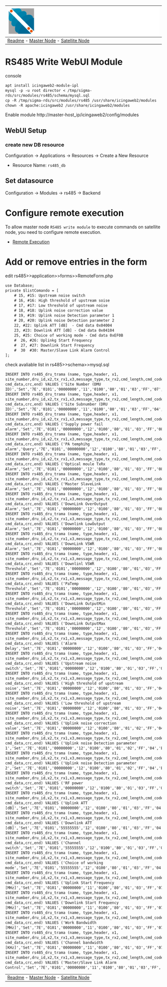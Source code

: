 | ![Sigma Telecom](/docs/logo-sigma.svg)                                                                                 |
| ---------------------------------------------------------------------------------------------------------------------- |
| [Readme](/readme.md) - [Master Node](/docs/setup_master_debian.md) - [Satellite Node](/docs/setup_satellite_debian.md) |

# RS485 Write WebUI Module

console

```
apt install icingaweb2-module-ipl
mysql -p -u root director < /tmp/sigma-rds/src/modules/rs485/schema/mysql.sql
cp -R /tmp/sigma-rds/src/modules/rs485 /usr/share/icingaweb2/modules
chown -R apache:icingaweb2 /usr/share/icingaweb2/modules
```

Enable module http://master-host_ip/icingaweb2/config/modules

## WebUI Setup

### create new DB resource

Configuration -> Applications -> Resources -> Create a New Resource

- Resource Name: `rs485_db`

## Set datasource

Configuration -> Modules -> rs485 -> Backend


# Configure remote execution

To allow master node `RS485 write module` to execute commands on satellite node, you need to configure remote execution.
- [Remote Execution](/docs/remote_execution.md)

# Add or remove entries in the form

edit rs485>>application>>forms>>RemoteForm.php

    use Database;
    private $listComando = [
        # 15, #15: Upstream noise switch
        # 16, #16: High threshold of upstream soise
        # 17, #17: Low threshold of upstream noise
        # 18, #18: Uplink noise correction value
        # 19, #19: Uplink noise Detection parameter 1
        # 20, #20: Uplink noise Detection parameter 2
        22, #22: Uplink ATT [dB]  - Cmd data 0x04004
        23, #23: Downlink ATT [dB] - Cmd data 0x04104
        25, #25: Choice of working mode - Cmd data 0xEF0B
        #  26, #26: Uplinkg Start Frequency
        #  27, #27: Downlink Start Frequency
        #  30  #30: Master/Slave Link Alarm Control
    ];

check avaliable list in rs485>>schema>>mysql.sql

    INSERT INTO rs485_dru_trama (name, type,header, x1, site_number,dru_id,x2,tx_rx1,x3,message_type,tx_rx2,cmd_length,cmd_code, cmd_data,crc,end) VALUES ('Site Number (DMU ID)','Set','7E','0101','00000000','11','0100','80','01','03','FF','07','0101','00000000','DB30','7E');
    INSERT INTO rs485_dru_trama (name, type,header, x1, site_number,dru_id,x2,tx_rx1,x3,message_type,tx_rx2,cmd_length,cmd_code, cmd_data,crc,end) VALUES ('Site Subnumber (DRU ID)','Set','7E','0101','00000000','11','0100','80','01','03','FF','04','0201','11','B7E0','7E');
    INSERT INTO rs485_dru_trama (name, type,header, x1, site_number,dru_id,x2,tx_rx1,x3,message_type,tx_rx2,cmd_length,cmd_code, cmd_data,crc,end) VALUES ('Supply power fail alarm','Set','7E','0101','00000000','12','0100','80','01','03','FF','08','0103','0004010200','386','7E');
    INSERT INTO rs485_dru_trama (name, type,header, x1, site_number,dru_id,x2,tx_rx1,x3,message_type,tx_rx2,cmd_length,cmd_code, cmd_data,crc,end) VALUES ('PA temphihg alarm','Query','7E','0101','00000000','12','0100','80','01','03','FF','08','0603','0004060200','D71A','7E');
    INSERT INTO rs485_dru_trama (name, type,header, x1, site_number,dru_id,x2,tx_rx1,x3,message_type,tx_rx2,cmd_length,cmd_code, cmd_data,crc,end) VALUES ('Optical moule TxRx Alarm','Set','7E','0101','00000000','12','0100','80','01','03','FF','08','0E03','00040E0200','DB20','7E');
    INSERT INTO rs485_dru_trama (name, type,header, x1, site_number,dru_id,x2,tx_rx1,x3,message_type,tx_rx2,cmd_length,cmd_code, cmd_data,crc,end) VALUES ('Master SlaveLink Alarm','Set','7E','0101','00000000','12','0100','80','01','03','FF','08','0F03','00040F0200','8AAF','7E');
    INSERT INTO rs485_dru_trama (name, type,header, x1, site_number,dru_id,x2,tx_rx1,x3,message_type,tx_rx2,cmd_length,cmd_code, cmd_data,crc,end) VALUES ('DownLink OverOutput Alarm','Set','7E','0101','00000000','12','0100','80','01','03','FF','08','1203','0004120200','C973','7E');
    INSERT INTO rs485_dru_trama (name, type,header, x1, site_number,dru_id,x2,tx_rx1,x3,message_type,tx_rx2,cmd_length,cmd_code, cmd_data,crc,end) VALUES ('Downlink LowOutput Alarm','Set','7E','0101','00000000','12','0100','80','01','03','FF','08','1303','0004130200','98FC','7E');
    INSERT INTO rs485_dru_trama (name, type,header, x1, site_number,dru_id,x2,tx_rx1,x3,message_type,tx_rx2,cmd_length,cmd_code, cmd_data,crc,end) VALUES ('DownLink VSWR Alarm','Set','7E','0101','00000000','12','0100','80','01','03','FF','08','1403','0004140200','4C60','7E');
    INSERT INTO rs485_dru_trama (name, type,header, x1, site_number,dru_id,x2,tx_rx1,x3,message_type,tx_rx2,cmd_length,cmd_code, cmd_data,crc,end) VALUES ('Downlinl VSWR Threshold','Set','7E','0101','00000000','12','0100','80','01','03','FF','04','5004','00','A33C','7E');
    INSERT INTO rs485_dru_trama (name, type,header, x1, site_number,dru_id,x2,tx_rx1,x3,message_type,tx_rx2,cmd_length,cmd_code, cmd_data,crc,end) VALUES ('PaTemp Threshold','Set','7E','0101','00000000','12','0100','80','01','03','FF','04','5104','00','930B','7E');
    INSERT INTO rs485_dru_trama (name, type,header, x1, site_number,dru_id,x2,tx_rx1,x3,message_type,tx_rx2,cmd_length,cmd_code, cmd_data,crc,end) VALUES ('DownLink OutputMin Threshold','Set','7E','0101','00000000','12','0100','80','01','03','FF','04','5504','00','53D7','7E');
    INSERT INTO rs485_dru_trama (name, type,header, x1, site_number,dru_id,x2,tx_rx1,x3,message_type,tx_rx2,cmd_length,cmd_code, cmd_data,crc,end) VALUES ('DownLink OutputMax Threshold','Set','7E','0101','00000000','12','0100','80','01','03','FF','04','5604','00','38E','7E');
    INSERT INTO rs485_dru_trama (name, type,header, x1, site_number,dru_id,x2,tx_rx1,x3,message_type,tx_rx2,cmd_length,cmd_code, cmd_data,crc,end) VALUES ('Alarm Delay','Set','7E','0101','00000000','12','0100','80','01','03','FF','04','270A','00','3442','7E');
    INSERT INTO rs485_dru_trama (name, type,header, x1, site_number,dru_id,x2,tx_rx1,x3,message_type,tx_rx2,cmd_length,cmd_code, cmd_data,crc,end) VALUES ('Upstream noise switch','Set','7E','0101','00000000','12','0100','80','01','03','FF','04','E00B','00','62D2','7E');
    INSERT INTO rs485_dru_trama (name, type,header, x1, site_number,dru_id,x2,tx_rx1,x3,message_type,tx_rx2,cmd_length,cmd_code, cmd_data,crc,end) VALUES ('High threshold of upstream soise','Set','7E','0101','00000000','12','0100','80','01','03','FF','04','E10B','00','52E5','7E');
    INSERT INTO rs485_dru_trama (name, type,header, x1, site_number,dru_id,x2,tx_rx1,x3,message_type,tx_rx2,cmd_length,cmd_code, cmd_data,crc,end) VALUES ('Low threshold of upstream noise','Set','7E','0101','00000000','12','0100','80','01','03','FF','04','E20B','00','2BC','7E');
    INSERT INTO rs485_dru_trama (name, type,header, x1, site_number,dru_id,x2,tx_rx1,x3,message_type,tx_rx2,cmd_length,cmd_code, cmd_data,crc,end) VALUES ('Uplink noise correction value','Set','7E','0101','00000000','12','0100','80','01','02','FF','04','E30B','00','328B','7E');
    INSERT INTO rs485_dru_trama (name, type,header, x1, site_number,dru_id,x2,tx_rx1,x3,message_type,tx_rx2,cmd_length,cmd_code, cmd_data,crc,end) VALUES ('Uplink noise Detection parameter 1','Set','7E','0101','00000000','12','0100','80','01','02','FF','04','E40B','00','A20E','7E');
    INSERT INTO rs485_dru_trama (name, type,header, x1, site_number,dru_id,x2,tx_rx1,x3,message_type,tx_rx2,cmd_length,cmd_code, cmd_data,crc,end) VALUES ('Uplink noise Detection parameter 2','Set','7E','0101','00000000','12','0100','80','01','02','FF','04','E50B','00','2B9F','7E');
    INSERT INTO rs485_dru_trama (name, type,header, x1, site_number,dru_id,x2,tx_rx1,x3,message_type,tx_rx2,cmd_length,cmd_code, cmd_data,crc,end) VALUES ('RF power switch','Set','7E','0101','00000000','12','0100','80','01','03','FF','04','0104','01','8AAC','7E');
    INSERT INTO rs485_dru_trama (name, type,header, x1, site_number,dru_id,x2,tx_rx1,x3,message_type,tx_rx2,cmd_length,cmd_code, cmd_data,crc,end) VALUES ('Uplink ATT [dB]','Set','7E','0101','00000000','12','0100','80','01','03','FF','04','4004','0000','0000','7F');
    INSERT INTO rs485_dru_trama (name, type,header, x1, site_number,dru_id,x2,tx_rx1,x3,message_type,tx_rx2,cmd_length,cmd_code, cmd_data,crc,end) VALUES ('Downlink ATT [dB]','Set','7E','0101','55555555','12','0100','80','01','03','FF','04','4104','00','F048','7E');
    INSERT INTO rs485_dru_trama (name, type,header, x1, site_number,dru_id,x2,tx_rx1,x3,message_type,tx_rx2,cmd_length,cmd_code, cmd_data,crc,end) VALUES ('Channel switch','Set','7E','0101','55555555','12','0100','80','01','03','FF','05','160A','0000','8AAC','7E');
    INSERT INTO rs485_dru_trama (name, type,header, x1, site_number,dru_id,x2,tx_rx1,x3,message_type,tx_rx2,cmd_length,cmd_code, cmd_data,crc,end) VALUES ('Choice of working mode','Set','7E','0101','55555555','12','0100','80','01','03','FF','04','EF0B','00','53FE','7E');
    INSERT INTO rs485_dru_trama (name, type,header, x1, site_number,dru_id,x2,tx_rx1,x3,message_type,tx_rx2,cmd_length,cmd_code, cmd_data,crc,end) VALUES ('Uplink Start Frequency [MHz]','Set','7E','0101','00000000','11','0100','80','01','03','FF','07','180A','10A13F00','2452','7E');
    INSERT INTO rs485_dru_trama (name, type,header, x1, site_number,dru_id,x2,tx_rx1,x3,message_type,tx_rx2,cmd_length,cmd_code, cmd_data,crc,end) VALUES ('Downlink Start Frequency [MHz]','Set','7E','0101','00000000','11','0100','80','01','03','FF','07','190A','B0274100','8417','7E');
    INSERT INTO rs485_dru_trama (name, type,header, x1, site_number,dru_id,x2,tx_rx1,x3,message_type,tx_rx2,cmd_length,cmd_code, cmd_data,crc,end) VALUES ('Work Bandwidth [MHz]','Set','7E','0101','00000000','11','0100','80','01','03','FF','07','1A0A','30750000','64D9','7E');
    INSERT INTO rs485_dru_trama (name, type,header, x1, site_number,dru_id,x2,tx_rx1,x3,message_type,tx_rx2,cmd_length,cmd_code, cmd_data,crc,end) VALUES ('Channel bandwidth [KHz]','Set','7E','0101','00000000','11','0100','80','01','03','FF','07','1B0A','7D000000','C49C','7E');
    INSERT INTO rs485_dru_trama (name, type,header, x1, site_number,dru_id,x2,tx_rx1,x3,message_type,tx_rx2,cmd_length,cmd_code, cmd_data,crc,end) VALUES ('Master/Slave Link Alarm Control','Set','7E','0101','00000000','11','0100','80','01','03','FF','04','0F02','00','C49C','7E');



|                                                                                                                        |
| ---------------------------------------------------------------------------------------------------------------------- |
| [Readme](/readme.md) - [Master Node](/docs/setup_master_debian.md) - [Satellite Node](/docs/setup_satellite_debian.md) |
